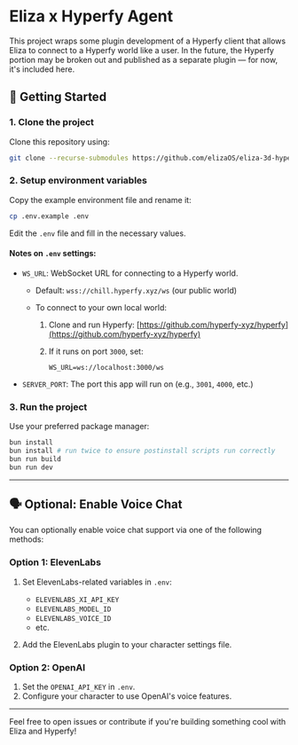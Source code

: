 # Eliza x Hyperfy Agent

This project wraps some plugin development of a Hyperfy client that allows Eliza to connect to a Hyperfy world like a user. In the future, the Hyperfy portion may be broken out and published as a separate plugin — for now, it's included here.

## 💠 Getting Started

### 1. Clone the project

Clone this repository using:

```bash
git clone --recurse-submodules https://github.com/elizaOS/eliza-3d-hyperfy-starter.git
```

### 2. Setup environment variables

Copy the example environment file and rename it:

```bash
cp .env.example .env
```

Edit the `.env` file and fill in the necessary values.

#### Notes on `.env` settings:

* `WS_URL`: WebSocket URL for connecting to a Hyperfy world.

  * Default: `wss://chill.hyperfy.xyz/ws` (our public world)
  * To connect to your own local world:

    1. Clone and run Hyperfy: [https://github.com/hyperfy-xyz/hyperfy](https://github.com/hyperfy-xyz/hyperfy)
    2. If it runs on port `3000`, set:

       ```env
       WS_URL=ws://localhost:3000/ws
       ```

* `SERVER_PORT`: The port this app will run on (e.g., `3001`, `4000`, etc.)

### 3. Run the project

Use your preferred package manager:

```bash
bun install
bun install # run twice to ensure postinstall scripts run correctly
bun run build
bun run dev
```

---

## 🗣️ Optional: Enable Voice Chat

You can optionally enable voice chat support via one of the following methods:

### Option 1: ElevenLabs

1. Set ElevenLabs-related variables in `.env`:

   * `ELEVENLABS_XI_API_KEY`
   * `ELEVENLABS_MODEL_ID`
   * `ELEVENLABS_VOICE_ID`
   * etc.

2. Add the ElevenLabs plugin to your character settings file.

### Option 2: OpenAI

1. Set the `OPENAI_API_KEY` in `.env`.
2. Configure your character to use OpenAI's voice features.

---

Feel free to open issues or contribute if you're building something cool with Eliza and Hyperfy!
